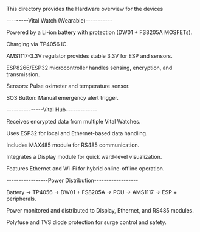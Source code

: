 This directory provides the Hardware overview for the devices 

---------Vital Watch (Wearable)-----------


Powered by a Li-ion battery with protection (DW01 + FS8205A MOSFETs).

Charging via TP4056 IC.

AMS1117-3.3V regulator provides stable 3.3V for ESP and sensors.

ESP8266/ESP32 microcontroller handles sensing, encryption, and transmission.

Sensors: Pulse oximeter and temperature sensor.

SOS Button: Manual emergency alert trigger.



---------------Vital Hub-------------

Receives encrypted data from multiple Vital Watches.

Uses ESP32 for local and Ethernet-based data handling.

Includes MAX485 module for RS485 communication.

Integrates a Display module for quick ward-level visualization.

Features Ethernet and Wi-Fi for hybrid online-offline operation.



-----------------Power Distribution------------------

Battery → TP4056 → DW01 + FS8205A → PCU → AMS1117 → ESP + peripherals.

Power monitored and distributed to Display, Ethernet, and RS485 modules.

Polyfuse and TVS diode protection for surge control and safety.
